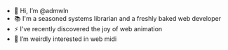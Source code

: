 - 👋 Hi, I’m @admwln
- 📚 I'm a seasoned systems librarian and a freshly baked web developer
- ⚡ I've recently discovered the joy of web animation
- 👀 I’m weirdly interested in web midi
